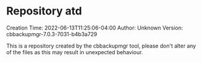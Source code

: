 # Repository atd

Creation Time: 2022-06-13T11:25:06-04:00
Author: Unknown
Version: cbbackupmgr-7.0.3-7031-b4b3a729

This is a repository created by the cbbackupmgr tool, please don't alter any of the files as this may result in unexpected
behaviour.
